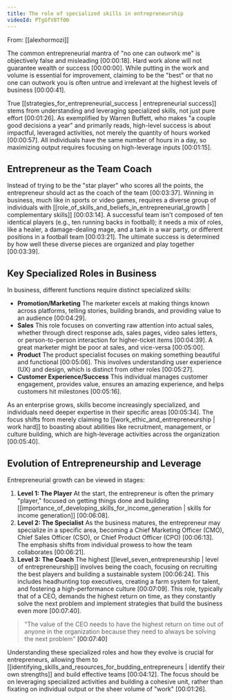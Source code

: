 ```yaml
---
title: The role of specialized skills in entrepreneurship
videoId: PTgGfV8Tf00
---
```


From: [[alexhormozi]] <br/> 

The common entrepreneurial mantra of "no one can outwork me" is objectively false and misleading <a class="yt-timestamp" data-t="00:00:18">[00:00:18]</a>. Hard work alone will not guarantee wealth or success <a class="yt-timestamp" data-t="00:00:00">[00:00:00]</a>. While putting in the work and volume is essential for improvement, claiming to be the "best" or that no one can outwork you is often untrue and irrelevant at the highest levels of business <a class="yt-timestamp" data-t="00:00:41">[00:00:41]</a>.

True [[strategies_for_entrepreneurial_success | entrepreneurial success]] stems from understanding and leveraging specialized skills, not just pure effort <a class="yt-timestamp" data-t="00:01:26">[00:01:26]</a>. As exemplified by Warren Buffett, who makes "a couple good decisions a year" and primarily reads, high-level success is about impactful, leveraged activities, not merely the quantity of hours worked <a class="yt-timestamp" data-t="00:00:57">[00:00:57]</a>. All individuals have the same number of hours in a day, so maximizing output requires focusing on high-leverage inputs <a class="yt-timestamp" data-t="00:01:15">[00:01:15]</a>.

## Entrepreneur as the Team Coach

Instead of trying to be the "star player" who scores all the points, the entrepreneur should act as the coach of the team <a class="yt-timestamp" data-t="00:03:37">[00:03:37]</a>. Winning in business, much like in sports or video games, requires a diverse group of individuals with [[role_of_skills_and_beliefs_in_entrepreneurial_growth | complementary skills]] <a class="yt-timestamp" data-t="00:03:14">[00:03:14]</a>. A successful team isn't composed of ten identical players (e.g., ten running backs in football); it needs a mix of roles, like a healer, a damage-dealing mage, and a tank in a war party, or different positions in a football team <a class="yt-timestamp" data-t="00:03:21">[00:03:21]</a>. The ultimate success is determined by how well these diverse pieces are organized and play together <a class="yt-timestamp" data-t="00:03:39">[00:03:39]</a>.

## Key Specialized Roles in Business

In business, different functions require distinct specialized skills:
*   **Promotion/Marketing** The marketer excels at making things known across platforms, telling stories, building brands, and providing value to an audience <a class="yt-timestamp" data-t="00:04:29">[00:04:29]</a>.
*   **Sales** This role focuses on converting raw attention into actual sales, whether through direct response ads, sales pages, video sales letters, or person-to-person interaction for higher-ticket items <a class="yt-timestamp" data-t="00:04:39">[00:04:39]</a>. A great marketer might be poor at sales, and vice-versa <a class="yt-timestamp" data-t="00:05:00">[00:05:00]</a>.
*   **Product** The product specialist focuses on making something beautiful and functional <a class="yt-timestamp" data-t="00:05:06">[00:05:06]</a>. This involves understanding user experience (UX) and design, which is distinct from other roles <a class="yt-timestamp" data-t="00:05:27">[00:05:27]</a>.
*   **Customer Experience/Success** This individual manages customer engagement, provides value, ensures an amazing experience, and helps customers hit milestones <a class="yt-timestamp" data-t="00:05:16">[00:05:16]</a>.

As an enterprise grows, skills become increasingly specialized, and individuals need deeper expertise in their specific areas <a class="yt-timestamp" data-t="00:05:34">[00:05:34]</a>. The focus shifts from merely claiming to [[work_ethic_and_entrepreneurship | work hard]] to boasting about abilities like recruitment, management, or culture building, which are high-leverage activities across the organization <a class="yt-timestamp" data-t="00:05:40">[00:05:40]</a>.

## Evolution of Entrepreneurship and Leverage

Entrepreneurial growth can be viewed in stages:

1.  **Level 1: The Player** At the start, the entrepreneur is often the primary "player," focused on getting things done and building [[importance_of_developing_skills_for_income_generation | skills for income generation]] <a class="yt-timestamp" data-t="00:06:08">[00:06:08]</a>.
2.  **Level 2: The Specialist** As the business matures, the entrepreneur may specialize in a specific area, becoming a Chief Marketing Officer (CMO), Chief Sales Officer (CSO), or Chief Product Officer (CPO) <a class="yt-timestamp" data-t="00:06:13">[00:06:13]</a>. The emphasis shifts from individual prowess to how the team collaborates <a class="yt-timestamp" data-t="00:06:21">[00:06:21]</a>.
3.  **Level 3: The Coach** The highest [[level_seven_entrepreneurship | level of entrepreneurship]] involves being the coach, focusing on recruiting the best players and building a sustainable system <a class="yt-timestamp" data-t="00:06:24">[00:06:24]</a>. This includes headhunting top executives, creating a farm system for talent, and fostering a high-performance culture <a class="yt-timestamp" data-t="00:07:09">[00:07:09]</a>. This role, typically that of a CEO, demands the highest return on time, as they constantly solve the next problem and implement strategies that build the business even more <a class="yt-timestamp" data-t="00:07:40">[00:07:40]</a>.

> "The value of the CEO needs to have the highest return on time out of anyone in the organization because they need to always be solving the next problem" <a class="yt-timestamp" data-t="00:07:40">[00:07:40]</a>

Understanding these specialized roles and how they evolve is crucial for entrepreneurs, allowing them to [[identifying_skills_and_resources_for_budding_entrepreneurs | identify their own strengths]] and build effective teams <a class="yt-timestamp" data-t="00:04:12">[00:04:12]</a>. The focus should be on leveraging specialized activities and building a cohesive unit, rather than fixating on individual output or the sheer volume of "work" <a class="yt-timestamp" data-t="00:01:26">[00:01:26]</a>.